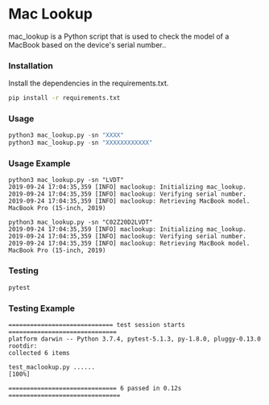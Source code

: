 # Mac Lookup

mac_lookup is a Python script that is used to check the model of a MacBook based on the device's serial number..


### Installation

Install the dependencies in the requirements.txt.

```bash
pip install -r requirements.txt
```

### Usage

```python
python3 mac_lookup.py -sn "XXXX"
python3 mac_lookup.py -sn "XXXXXXXXXXXX"

```

### Usage Example

```
python3 mac_lookup.py -sn "LVDT"
2019-09-24 17:04:35,359 [INFO] maclookup: Initializing mac_lookup.
2019-09-24 17:04:35,359 [INFO] maclookup: Verifying serial number.
2019-09-24 17:04:35,359 [INFO] maclookup: Retrieving MacBook model.
MacBook Pro (15-inch, 2019)

python3 mac_lookup.py -sn "C02Z20D2LVDT"
2019-09-24 17:04:35,359 [INFO] maclookup: Initializing mac_lookup.
2019-09-24 17:04:35,359 [INFO] maclookup: Verifying serial number.
2019-09-24 17:04:35,359 [INFO] maclookup: Retrieving MacBook model.
MacBook Pro (15-inch, 2019)
```

### Testing
```python
pytest
```

### Testing Example
```
============================= test session starts ==============================
platform darwin -- Python 3.7.4, pytest-5.1.3, py-1.8.0, pluggy-0.13.0
rootdir:
collected 6 items

test_maclookup.py ......                                                 [100%]

============================== 6 passed in 0.12s ===============================
```
